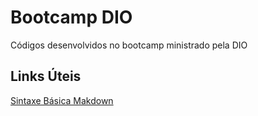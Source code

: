 # Bootcamp DIO
Códigos desenvolvidos no bootcamp ministrado pela DIO

## Links Úteis
[Sintaxe Básica Makdown](https://docs.pipz.com/central-de-ajuda/learning-center/guia-basico-de-markdown#open)
